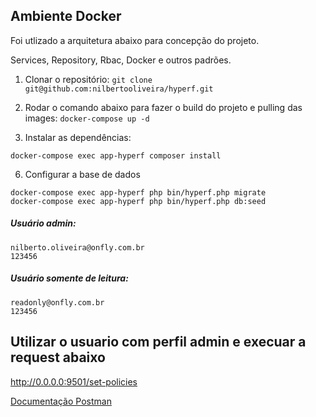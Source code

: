 ## Ambiente Docker

Foi utlizado a arquitetura abaixo para concepção do projeto.

Services, Repository, Rbac, Docker e outros padrões.

1. Clonar o repositório:
   `git clone git@github.com:nilbertooliveira/hyperf.git`

2. Rodar o comando abaixo para fazer o build do projeto e pulling das images:
   `docker-compose up -d`

3. Instalar as dependências:
 ```
 docker-compose exec app-hyperf composer install
 ```

6. Configurar a base de dados
```
docker-compose exec app-hyperf php bin/hyperf.php migrate
docker-compose exec app-hyperf php bin/hyperf.php db:seed
```


##### Usuário admin:
```
nilberto.oliveira@onfly.com.br
123456
```
##### Usuário somente de leitura:
```
readonly@onfly.com.br
123456
```
## Utilizar o usuario com perfil admin e execuar a request abaixo
http://0.0.0.0:9501/set-policies

[Documentação Postman](https://documenter.getpostman.com/view/10569259/2s93eR5wJ3)
